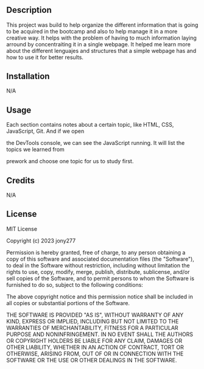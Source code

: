 # <Prework Study Guide Webpage>

## Description

This project was build to help organize the different information that is going to be acquired 
in the bootcamp and also to help manage it in a more creative way. It helps with the problem of having to much 
information laying arround by concentraiting it in a single webpage. It helped me learn more about the different lenguajes and structures
that a simple webpage has and how to use it for better results.


## Installation
N/A

## Usage
Each section contains notes about a certain topic, like HTML, CSS, JavaScript, Git. And if we open 

the DevTools console, we can see the JavaScript running. It will list the topics we learned from 

prework and choose one topic for us to study first.


## Credits
N/A

## License
MIT License

Copyright (c) 2023 jony277

Permission is hereby granted, free of charge, to any person obtaining a copy
of this software and associated documentation files (the "Software"), to deal
in the Software without restriction, including without limitation the rights
to use, copy, modify, merge, publish, distribute, sublicense, and/or sell
copies of the Software, and to permit persons to whom the Software is
furnished to do so, subject to the following conditions:

The above copyright notice and this permission notice shall be included in all
copies or substantial portions of the Software.

THE SOFTWARE IS PROVIDED "AS IS", WITHOUT WARRANTY OF ANY KIND, EXPRESS OR
IMPLIED, INCLUDING BUT NOT LIMITED TO THE WARRANTIES OF MERCHANTABILITY,
FITNESS FOR A PARTICULAR PURPOSE AND NONINFRINGEMENT. IN NO EVENT SHALL THE
AUTHORS OR COPYRIGHT HOLDERS BE LIABLE FOR ANY CLAIM, DAMAGES OR OTHER
LIABILITY, WHETHER IN AN ACTION OF CONTRACT, TORT OR OTHERWISE, ARISING FROM,
OUT OF OR IN CONNECTION WITH THE SOFTWARE OR THE USE OR OTHER DEALINGS IN THE
SOFTWARE.
